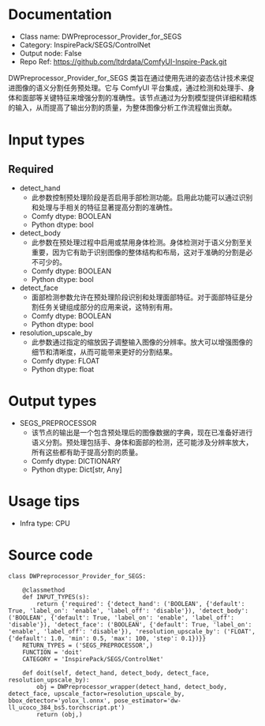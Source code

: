 # Documentation
- Class name: DWPreprocessor_Provider_for_SEGS
- Category: InspirePack/SEGS/ControlNet
- Output node: False
- Repo Ref: https://github.com/ltdrdata/ComfyUI-Inspire-Pack.git

DWPreprocessor_Provider_for_SEGS 类旨在通过使用先进的姿态估计技术来促进图像的语义分割任务预处理。它与 ComfyUI 平台集成，通过检测和处理手、身体和面部等关键特征来增强分割的准确性。该节点通过为分割模型提供详细和精炼的输入，从而提高了输出分割的质量，为整体图像分析工作流程做出贡献。

# Input types
## Required
- detect_hand
    - 此参数控制预处理阶段是否启用手部检测功能。启用此功能可以通过识别和处理与手相关的特征显著提高分割的准确性。
    - Comfy dtype: BOOLEAN
    - Python dtype: bool
- detect_body
    - 此参数在预处理过程中启用或禁用身体检测。身体检测对于语义分割至关重要，因为它有助于识别图像的整体结构和布局，这对于准确的分割是必不可少的。
    - Comfy dtype: BOOLEAN
    - Python dtype: bool
- detect_face
    - 面部检测参数允许在预处理阶段识别和处理面部特征。对于面部特征是分割任务关键组成部分的应用来说，这特别有用。
    - Comfy dtype: BOOLEAN
    - Python dtype: bool
- resolution_upscale_by
    - 此参数通过指定的缩放因子调整输入图像的分辨率。放大可以增强图像的细节和清晰度，从而可能带来更好的分割结果。
    - Comfy dtype: FLOAT
    - Python dtype: float

# Output types
- SEGS_PREPROCESSOR
    - 该节点的输出是一个包含预处理后的图像数据的字典，现在已准备好进行语义分割。预处理包括手、身体和面部的检测，还可能涉及分辨率放大，所有这些都有助于提高分割的质量。
    - Comfy dtype: DICTIONARY
    - Python dtype: Dict[str, Any]

# Usage tips
- Infra type: CPU

# Source code
```
class DWPreprocessor_Provider_for_SEGS:

    @classmethod
    def INPUT_TYPES(s):
        return {'required': {'detect_hand': ('BOOLEAN', {'default': True, 'label_on': 'enable', 'label_off': 'disable'}), 'detect_body': ('BOOLEAN', {'default': True, 'label_on': 'enable', 'label_off': 'disable'}), 'detect_face': ('BOOLEAN', {'default': True, 'label_on': 'enable', 'label_off': 'disable'}), 'resolution_upscale_by': ('FLOAT', {'default': 1.0, 'min': 0.5, 'max': 100, 'step': 0.1})}}
    RETURN_TYPES = ('SEGS_PREPROCESSOR',)
    FUNCTION = 'doit'
    CATEGORY = 'InspirePack/SEGS/ControlNet'

    def doit(self, detect_hand, detect_body, detect_face, resolution_upscale_by):
        obj = DWPreprocessor_wrapper(detect_hand, detect_body, detect_face, upscale_factor=resolution_upscale_by, bbox_detector='yolox_l.onnx', pose_estimator='dw-ll_ucoco_384_bs5.torchscript.pt')
        return (obj,)
```